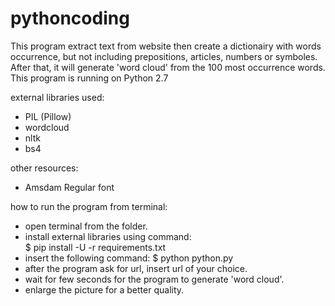 # pythoncoding

This program extract text from website then create a dictionairy with words occurrence, but not including prepositions, articles, numbers or symboles. After that, it will generate 'word cloud' from the 100 most occurrence words.
This program is running on Python 2.7
 
external libraries used:
  - PIL (Pillow)
  - wordcloud
  - nltk
  - bs4
  
other resources:
  - Amsdam Regular font
  
how to run the program from terminal:
  - open terminal from the folder.
  - install external libraries using command:         
        $ pip install -U -r requirements.txt
  - insert the following command: 
        $ python python.py
  - after the program ask for url, insert url of your choice.
  - wait for few seconds for the program to generate 'word cloud'.
  - enlarge the picture for a better quality.
